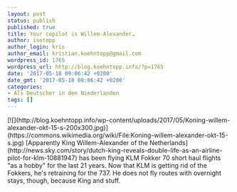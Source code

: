 ```yaml
---
layout: post
status: publish
published: true
title: Your copilot is Willem-Alexander…
author: isotopp
author_login: kris
author_email: kristian.koehntopp@gmail.com
wordpress_id: 1765
wordpress_url: http://blog.koehntopp.info/?p=1765
date: '2017-05-18 09:06:42 +0200'
date_gmt: '2017-05-18 08:06:42 +0200'
categories:
- Als Deutscher in den Niederlanden
tags: []
---
```

<p>[![](http://blog.koehntopp.info/wp-content/uploads/2017/05/Koning-willem-alexander-okt-15-s-200x300.jpg)](https://commons.wikimedia.org/wiki/File:Koning-willem-alexander-okt-15-s.jpg) [Apparently King Willem-Alexander of the Netherlands](http://news.sky.com/story/dutch-king-reveals-double-life-as-an-airline-pilot-for-klm-10881947) has been flying KLM Fokker 70 short haul flights "as a hobby" for the last 21 years. Now that KLM is getting rid of the Fokkers, he's retraining for the 737. He does not fly routes with overnight stays, though, because King and stuff. &nbsp;</p>
